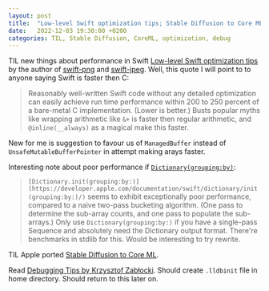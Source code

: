 ```yaml
---
layout: post
title:  "Low-level Swift optimization tips; Stable Diffusion to Core ML; Debugging Tips"
date:   2022-12-03 19:30:00 +0200
categories: TIL, Stable Diffusion, CoreML, optimization, debug
---
```

TIL new things about performance in Swift [Low-level Swift optimization tips](https://swiftinit.org/articles/low-level-swift-optimization) by the author of [swift-png](https://github.com/kelvin13/swift-png) and [swift-jpeg](https://github.com/kelvin13/jpeg). Well, this quote I will point to to anyone saying Swift is faster then C:
> Reasonably well-written Swift code without any detailed optimization can easily achieve run time performance within 200 to 250 percent of a bare-metal C implementation. (Lower is better.) 
Busts popular myths like wrapping arithmetic like `&+` is faster then regular arithmetic, and `@inline(__always)` as a magical make this faster.

New for me is suggestion to favour us of `ManagedBuffer` instead of `UnsafeMutableBufferPointer` in attempt making arays faster.

Interesting note about poor performance if [`Dictionary(grouping:by)`](https://developer.apple.com/documentation/swift/dictionary/init(grouping:by:)/):
>`[Dictionary.init(grouping:by:)](https://developer.apple.com/documentation/swift/dictionary/init(grouping:by:)/)` seems to exhibit exceptionally poor performance, compared to a naive two-pass bucketing algorithm. (One pass to determine the sub-array counts, and one pass to populate the sub-arrays.)
> Only use `Dictionary(grouping:by:)` if you have a single-pass Sequence and absolutely need the Dictionary output format.
There're benchmarks in stdlib for this. Would be interesting to try rewrite.

TIL Apple ported [Stable Diffusion to Core ML](https://machinelearning.apple.com/research/stable-diffusion-coreml-apple-silicon).

Read [Debugging Tips by Krzysztof Zabłocki](https://www.merowing.info/swift-debugging-tips/). Should create `.lldbinit` file in home directory. Should return to this later on.
